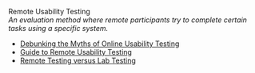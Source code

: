 Remote Usability Testing  
_An evaluation method where remote participants try to complete certain tasks using a specific system._

*   [Debunking the Myths of Online Usability Testing](http://johnnyholland.org/2010/04/09/debunking-the-myths-of-online-usability-testing/)  
*   [Guide to Remote Usability Testing](http://www.ok-cancel.com/archives/article/2006/07/guide-to-remote-usability-testing.html)  
*   [Remote Testing versus Lab Testing](http://boltpeters.com/blog/remote-testing-versus-lab-testing-2/)  
